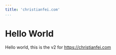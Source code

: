 ```yaml
---
title: 'christianfei.com'
...
```



# Hello World

Hello world, this is the v2 for https://christianfei.com
